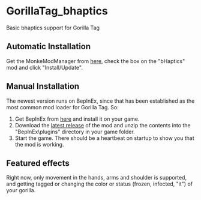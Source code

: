 # GorillaTag_bhaptics
Basic bhaptics support for Gorilla Tag

## Automatic Installation

Get the MonkeModManager from [here](https://github.com/BzzzThe18th/MonkeModManager), check the box on the "bHaptics" mod and click "Install/Update".

## Manual Installation

The newest version runs on BepInEx, since that has been established as the most common mod loader for Gorilla Tag. So:

1. Get BepInEx from [here](https://github.com/BepInEx/BepInEx) and install it on your game.
2. Download the [latest release](https://github.com/floh-bhaptics/GorillaTag_bhaptics/releases/latest/download/GorillaTag_bhaptics.zip) of the mod and unzip the contents into the "BepInEx\plugins\" directory in your game folder.
3. Start the game. There should be a heartbeat on startup to show you that the mod is working.

## Featured effects

Right now, only movement in the hands, arms and shoulder is supported, and getting tagged or changing the color or status (frozen, infected, "it") of your gorilla.
